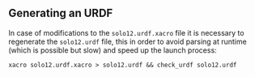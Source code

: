 ## Generating an URDF

In case of modifications to the `solo12.urdf.xacro` file it is necessary to regenerate the `solo12.urdf` file, this in order to avoid parsing at runtime (which is possible but slow) and speed up the launch process:

```
xacro solo12.urdf.xacro > solo12.urdf && check_urdf solo12.urdf
```
